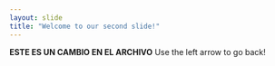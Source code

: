 ```yaml
---
layout: slide
title: "Welcome to our second slide!"
---
```

**ESTE ES UN CAMBIO EN EL ARCHIVO**
Use the left arrow to go back!
